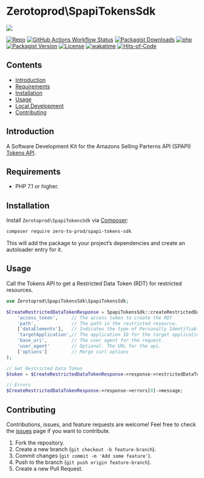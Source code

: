 # Zerotoprod\SpapiTokensSdk

![](art/logo.png)

[![Repo](https://img.shields.io/badge/github-gray?logo=github)](https://github.com/zero-to-prod/spapi-tokens-sdk)
[![GitHub Actions Workflow Status](https://img.shields.io/github/actions/workflow/status/zero-to-prod/spapi-tokens-sdk/test.yml?label=test)](https://github.com/zero-to-prod/spapi-tokens-sdk/actions)
[![Packagist Downloads](https://img.shields.io/packagist/dt/zero-to-prod/spapi-tokens-sdk?color=blue)](https://packagist.org/packages/zero-to-prod/spapi-tokens-sdk/stats)
[![php](https://img.shields.io/packagist/php-v/zero-to-prod/spapi-tokens-sdk.svg?color=purple)](https://packagist.org/packages/zero-to-prod/spapi-tokens-sdk/stats)
[![Packagist Version](https://img.shields.io/packagist/v/zero-to-prod/spapi-tokens-sdk?color=f28d1a)](https://packagist.org/packages/zero-to-prod/spapi-tokens-sdk)
[![License](https://img.shields.io/packagist/l/zero-to-prod/spapi-tokens-sdk?color=pink)](https://github.com/zero-to-prod/spapi-tokens-sdk/blob/main/LICENSE.md)
[![wakatime](https://wakatime.com/badge/github/zero-to-prod/spapi-tokens-sdk.svg)](https://wakatime.com/badge/github/zero-to-prod/spapi-tokens-sdk)
[![Hits-of-Code](https://hitsofcode.com/github/zero-to-prod/spapi-tokens-sdk?branch=main)](https://hitsofcode.com/github/zero-to-prod/spapi-tokens-sdk/view?branch=main)

## Contents

- [Introduction](#introduction)
- [Requirements](#requirements)
- [Installation](#installation)
- [Usage](#usage)
- [Local Development](./LOCAL_DEVELOPMENT.md)
- [Contributing](#contributing)

## Introduction

A Software Development Kit for the Amazons Selling Parterns API (SPAPI) [Tokens API](https://developer-docs.amazon.com/sp-api/docs/tokens-api-v2021-03-01-reference).

## Requirements

- PHP 7.1 or higher.

## Installation

Install `Zerotoprod\SpapiTokensSdk` via [Composer](https://getcomposer.org/):

```bash
composer require zero-to-prod/spapi-tokens-sdk
```

This will add the package to your project’s dependencies and create an autoloader entry for it.

## Usage

Call the Tokens API to get a Restricted Data Token (RDT) for restricted resources.

```php
use Zerotoprod\SpapiTokensSdk\SpapiTokensSdk;

$CreateRestrictedDataTokenResponse = SpapiTokensSdk::createRestrictedDataToken(
    'access_token',     // The access token to create the RDT
    'path',             // The path in the restricted resource.
    ['dataElements'],   // Indicates the type of Personally Identifiable Information requested.
    'targetApplication',// The application ID for the target application to which access is being delegated
    'base_uri',         // The user agent for the request.
    'user_agent'        // Optional. The URL for the api.
    ['options']         // Merge curl options
);

// Get Restricted Data Token
$token = $CreateRestrictedDataTokenResponse->response->restrictedDataToken

// Errors
$CreateRestrictedDataTokenResponse->response->errors[0]->message;
```

## Contributing

Contributions, issues, and feature requests are welcome!
Feel free to check the [issues](https://github.com/zero-to-prod/spapi-tokens-sdk/issues) page if you want to contribute.

1. Fork the repository.
2. Create a new branch (`git checkout -b feature-branch`).
3. Commit changes (`git commit -m 'Add some feature'`).
4. Push to the branch (`git push origin feature-branch`).
5. Create a new Pull Request.